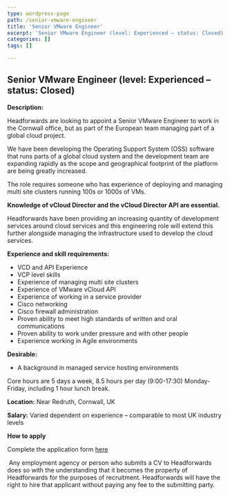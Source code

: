 ```yaml
---
type: wordpress-page
path: /senior-vmware-engineer
title: 'Senior VMware Engineer'
excerpt: 'Senior VMware Engineer (level: Experienced – status: Closed) Description: Headforwards are looking to appoint a Senior VMware Engineer to work in the Cornwall office, but as part of the European team managing part of a global cloud project. We have been developing the Operating Support System (OSS) software that runs parts of a global cloud …'
categories: []
tags: []

---
```

Senior VMware Engineer (level: Experienced – status: Closed)
------------------------------------------------------------

**Description:**

Headforwards are looking to appoint a Senior VMware Engineer to work in the Cornwall office, but as part of the European team managing part of a global cloud project.

We have been developing the Operating Support System (OSS) software that runs parts of a global cloud system and the development team are expanding rapidly as the scope and geographical footprint of the platform are being greatly increased.

The role requires someone who has experience of deploying and managing multi site clusters running 100s or 1000s of VMs.

**Knowledge of vCloud Director and the vCloud Director API are essential.**

Headforwards have been providing an increasing quantity of development services around cloud services and this engineering role will extend this further alongside managing the infrastructure used to develop the cloud services.

**Experience and skill requirements:**

*   VCD and API Experience
*   VCP level skills
*   Experience of managing multi site clusters
*   Experience of VMware vCloud API
*   Experience of working in a service provider
*   Cisco networking
*   Cisco firewall administration
*   Proven ability to meet high standards of written and oral communications
*   Proven ability to work under pressure and with other people
*   Experience working in Agile environments

**Desirable:**

*   A background in managed service hosting environments

Core hours are 5 days a week, 8.5 hours per day (9:00-17:30) Monday-Friday, including 1 hour lunch break.

**Location:** Near Redruth, Cornwall, UK

**Salary:** Varied dependent on experience – comparable to most UK industry levels

**How to apply**

Complete the application form [here](http://www.headforwards.com/application-form/ "Application Form")

 Any employment agency or person who submits a CV to Headforwards does so with the understanding that it becomes the property of Headforwards for the purposes of recruitment. Headforwards will have the right to hire that applicant without paying any fee to the submitting party.
